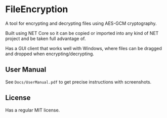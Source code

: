 # FileEncryption

A tool for encrypting and decrypting files using AES-GCM cryptography.

Built using NET Core so it can be copied or imported into any kind of NET project and be taken full advantage of.

Has a GUI client that works well with Windows, where files can be dragged and dropped when encrypting/decrypting.

## User Manual

See <code>Docs/UserManual.pdf</code> to get precise instructions with screenshots.

## License

Has a regular MIT license.

